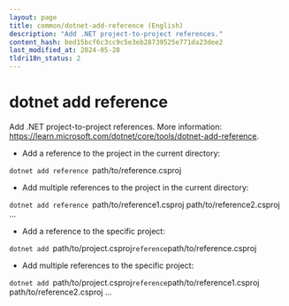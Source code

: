 ```yaml
---
layout: page
title: common/dotnet-add-reference (English)
description: "Add .NET project-to-project references."
content_hash: bed15bcf6c3cc9c5e3eb28739525e771da23dee2
last_modified_at: 2024-05-28
tldri18n_status: 2
---
```

# dotnet add reference

Add .NET project-to-project references.
More information: <https://learn.microsoft.com/dotnet/core/tools/dotnet-add-reference>.

- Add a reference to the project in the current directory:

`dotnet add reference `<span class="tldr-var badge badge-pill bg-dark-lm bg-white-dm text-white-lm text-dark-dm font-weight-bold">path/to/reference.csproj</span>

- Add multiple references to the project in the current directory:

`dotnet add reference `<span class="tldr-var badge badge-pill bg-dark-lm bg-white-dm text-white-lm text-dark-dm font-weight-bold">path/to/reference1.csproj path/to/reference2.csproj ...</span>

- Add a reference to the specific project:

`dotnet add `<span class="tldr-var badge badge-pill bg-dark-lm bg-white-dm text-white-lm text-dark-dm font-weight-bold">path/to/project.csproj</span>` reference `<span class="tldr-var badge badge-pill bg-dark-lm bg-white-dm text-white-lm text-dark-dm font-weight-bold">path/to/reference.csproj</span>

- Add multiple references to the specific project:

`dotnet add `<span class="tldr-var badge badge-pill bg-dark-lm bg-white-dm text-white-lm text-dark-dm font-weight-bold">path/to/project.csproj</span>` reference `<span class="tldr-var badge badge-pill bg-dark-lm bg-white-dm text-white-lm text-dark-dm font-weight-bold">path/to/reference1.csproj path/to/reference2.csproj ...</span>

